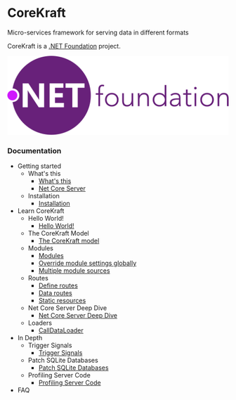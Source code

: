 # CoreKraft
 Micro-services framework for serving data in different formats

CoreKraft is a [.NET Foundation](https://dotnetfoundation.org/) project.


![.NET Foundation logo](/Documentation/Images/dotnetfoundationhorizontal.svg ".NET Foundation logo")


 ### Documentation

* Getting started
    * What's this
        * [What's this](/Documentation/01.Getting_started/01.Whats_This/whats-this.md)
        * [Net Core Server](/Documentation/01.Getting_started/01.Whats_This/net-core-server.md)
    * Installation
        * [Installation](/Documentation/01.Getting_started/02.Installation/installation.md)
* Learn CoreKraft
    * Hello World!
        * [Hello World!](/Documentation/02.Learn_CoreKraft/01.Hello_World/hello-world.md)
    * The CoreKraft Model
        * [The CoreKraft model](/Documentation/02.Learn_CoreKraft/02.The_CoreKraft_Model/core-kraft.md)
    * Modules
        * [Modules](/Documentation/02.Learn_CoreKraft/03.Modules/modules.md)
        * [Override module settings globally](/Documentation/02.Learn_CoreKraft/03.Modules/override_module_settings.md)
        * [Multiple module sources](/Documentation/02.Learn_CoreKraft/03.Modules/multiple_module_sources.md)
    * Routes
        * [Define routes](/Documentation/02.Learn_CoreKraft/06.Routes/define-routes.md)
        * [Data routes](/Documentation/02.Learn_CoreKraft/06.Routes/data-routes.md)
        * [Static resources](/Documentation/02.Learn_CoreKraft/06.Routes/static-resources.md)
    * Net Core Server Deep Dive
        * [Net Core Server Deep Dive](/Documentation/02.Learn_CoreKraft/04.NetCore_Server_Deep_Dive/net-core-server-deep-dive.md)
    * Loaders
        * [CallDataLoader](/Documentation/02.Learn_CoreKraft/05.CallDataLoader/call-data-loader-imp.md)
* In Depth
    * Trigger Signals
        * [Trigger Signals](/Documentation/03.In_Depth/01.Trigger_Signals/trigger-signals.md)
    * Patch SQLite Databases
        * [Patch SQLite Databases](/Documentation/03.In_Depth/02.PatchSQLiteDb/patch-sqlite-databases.md)
    * Profiling Server Code    
        * [Profiling Server Code](/Documentation/03.In_Depth/03.Profiling_Server_Code/profiling-server-code.md)
* FAQ

